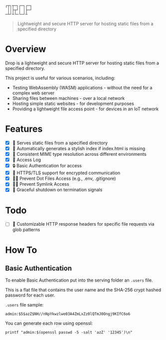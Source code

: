 ```
┌┬┐┬─┐┌─┐┌─┐
 ││├┬┘│ │├─┘
─┴┘┴└─└─┘┴  
```

> Lightweight and secure HTTP server for hosting static files from a specified directory

Overview
========

Drop is a lightweight and secure HTTP server for hosting static files from a specified directory.

This project is useful for various scenarios, including:

- Testing WebAssembly (WASM) applications - without the need for a complex web server
- Sharing files between machines - over a local network
- Hosting simple static websites - for development purposes
- Providing a lightweight file access point - for devices in an IoT network

Features
========

- [x] 📂 Serves static files from a specified directory
- [x] 📑 Automatically generates a stylish index if index.html is missing
- [x] 📜 Consistent MIME type resolution across different environments
- [x] 👀 Access Log
- [x] 🔒 Basic Authentication for access
- [x] 🔐 HTTPS/TLS support for encrypted communication
- [x] 👮‍♀️ Prevent Dot Files Access (e.g., .env, .gitignore)
- [x] 👮‍♀️ Prevent Symlink Access
- [x] 🚀 Graceful shutdown on termination signals

Todo
====

- [ ] 🧩 Customizable HTTP response headers for specific file requests via glob patterns


How To 
======

Basic Authentication
--------------------

To enable Basic Authentication put into the serving folder an `.users` file.

This is a flat file that contains the user name and the SHA-256 crypt hashed password for each user.

`.users` file sample:

```
admin:$5$azZ$NH//nNpYkwzlwe03A4ZmLxZz0lQTmJ0Ongj9KIfC6o6
```

You can generate each row using openssl:

```
printf "admin:$(openssl passwd -5 -salt 'azZ' '12345')\n"
```

